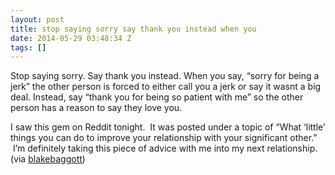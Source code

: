```yaml
---
layout: post
title: stop saying sorry say thank you instead when you
date: 2014-05-29 03:48:34 Z
tags: []
---
```

Stop saying sorry. Say thank you instead. When you say, “sorry for being a jerk” the other person is forced to either call you a jerk or say it wasnt a big deal. Instead, say “thank you for being so patient with me” so the other person has a reason to say they love you.

I saw this gem on Reddit tonight.  It was posted under a topic of “What ‘little’ things you can do to improve your relationship with your significant other.”  I’m definitely taking this piece of advice with me into my next relationship. (via [blakebaggott](http://blakebaggott.tumblr.com/))

